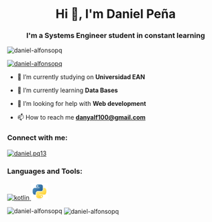 <h1 align="center">Hi 👋, I'm Daniel Peña</h1>
<h3 align="center">I'm a Systems Engineer student in constant learning</h3>

<p align="left"> <img src="https://komarev.com/ghpvc/?username=daniel-alfonsopq&label=Profile%20views&color=0e75b6&style=flat" alt="daniel-alfonsopq" /> </p>

<p align="left"> <a href="https://github.com/ryo-ma/github-profile-trophy"><img src="https://github-profile-trophy.vercel.app/?username=daniel-alfonsopq" alt="daniel-alfonsopq" /></a> </p>

- 🔭 I’m currently studying on **Universidad EAN**

- 🌱 I’m currently learning **Data Bases**

- 🤝 I’m looking for help with **Web development**

- 📫 How to reach me **danyalf100@gmail.com**

<h3 align="left">Connect with me:</h3>
<p align="left">
<a href="https://instagram.com/daniel.pq13" target="blank"><img align="center" src="https://raw.githubusercontent.com/rahuldkjain/github-profile-readme-generator/master/src/images/icons/Social/instagram.svg" alt="daniel.pq13" height="30" width="40" /></a>
</p>

<h3 align="left">Languages and Tools:</h3>
<p align="left"> <a href="https://kotlinlang.org" target="_blank" rel="noreferrer"> <img src="https://www.vectorlogo.zone/logos/kotlinlang/kotlinlang-icon.svg" alt="kotlin" width="40" height="40"/> </a> <a href="https://www.python.org" target="_blank" rel="noreferrer"> <img src="https://raw.githubusercontent.com/devicons/devicon/master/icons/python/python-original.svg" alt="python" width="40" height="40"/> </a> </p>

<p><img align="left" src="https://github-readme-stats.vercel.app/api/top-langs?username=daniel-alfonsopq&show_icons=true&locale=en&layout=compact" alt="daniel-alfonsopq" /></p>

<p>&nbsp;<img align="center" src="https://github-readme-stats.vercel.app/api?username=daniel-alfonsopq&show_icons=true&locale=en" alt="daniel-alfonsopq" /></p>
